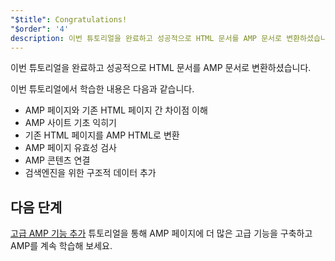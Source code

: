 ```yaml
---
"$title": Congratulations!
"$order": '4'
description: 이번 튜토리얼을 완료하고 성공적으로 HTML 문서를 AMP 문서로 변환하셨습니다. 이번 튜토리얼에서 학습한 내용은 다음과 같습니다. - AMP 페이지와 기존 HTML 페이지 간 차이점 이해
---
```


이번 튜토리얼을 완료하고 성공적으로 HTML 문서를 AMP 문서로 변환하셨습니다.

이번 튜토리얼에서 학습한 내용은 다음과 같습니다.

- AMP 페이지와 기존 HTML 페이지 간 차이점 이해
- AMP 사이트 기초 익히기
- 기존 HTML 페이지를 AMP HTML로 변환
- AMP 페이지 유효성 검사
- AMP 콘텐츠 연결
- 검색엔진을 위한 구조적 데이터 추가

## 다음 단계

[고급 AMP 기능 추가](../../../../documentation/guides-and-tutorials/start/add_advanced/index.md) 튜토리얼을 통해 AMP 페이지에 더 많은 고급 기능을 구축하고 AMP를 계속 학습해 보세요.
